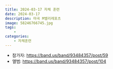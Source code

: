 ```yaml
---
title: 2024-03-17 자체 훈련
date: 2024-03-17
description: 마곡 M밸리레포츠
image: 58246766745.jpg
tags:
    - 
categories:
    - 자체훈련
---
```


- 참가자: https://band.us/band/93484357/post/59
- 앨범: https://band.us/band/93484357/post/104